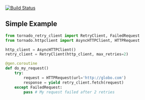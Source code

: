 [![Build Status](https://secure.travis-ci.org/wpjunior/tornado-retry-client.png)](http://travis-ci.org/wpjunior/tornado-retry-client)

Simple Example
--------------

```python
from tornado_retry_client import RetryClient, FailedRequest
from tornado.httpclient import AsyncHTTPClient, HTTPRequest

http_client = AsyncHTTPClient()
retry_client = RetryClient(http_client, max_retries=2)

@gen.coroutine
def do_my_request()
    try:
        request = HTTPRequest(url='http://globo.com')
        response = yield retry_client.fetch(request)
    except FailedRequest:
        pass # My request failed after 2 retries
```
